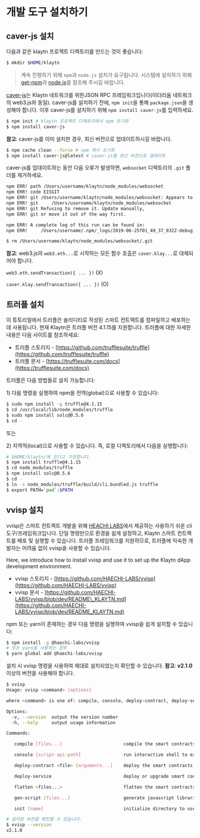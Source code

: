 # 개발 도구 설치하기 <a id="install-development-tools"></a>

## caver-js 설치 <a id="installing-caver-js"></a>

다음과 같은 klaytn 프로젝트 디렉토리를 만드는 것이 좋습니다:

```bash
$ mkdir $HOME/klaytn
```

> 계속 진행하기 위해 `npm`과 `node.js` 설치가 요구됩니다. 시스템에 설치하기 위해 [get-npm](https://www.npmjs.com/get-npm)과 [node.js](https://nodejs.org/en/)를 참조해 주시길 바랍니다.

​[caver-js](../../dapp/sdk/caver-js/README.md)는 Klaytn 네트워크를 위한JSON RPC 프레임워크입니다\(이더리움 네트워크의 web3.js와 동일\). caver-js를 설치하기 전에, `npm init`을 통해 `package.json`을 생성해야 합니다. 이후 caver-js를 설치하기 위해 `npm install caver-js`를 입력하세요.

```bash
$ npm init # klaytn 프로젝트 디렉토리에서 npm 초기화
$ npm install caver-js
```

**참고**: caver-js를 이미 설치한 경우, 최신 버전으로 업데이트하시길 바랍니다.

```bash
$ npm cache clean --force # npm 캐시 초기화
$ npm install caver-js@latest # caver-js를 최신 버전으로 업데이트
```

caver-js를 업데이트하는 동안 다음 오류가 발생하면, `websocket` 디렉토리의 `.git` 폴더를 제거하세요.

```bash
npm ERR! path /Users/username/klaytn/node_modules/websocket
npm ERR! code EISGIT
npm ERR! git /Users/username/klaytn/node_modules/websocket: Appears to be a git repo or submodule.
npm ERR! git     /Users/username/klaytn/node_modules/websocket
npm ERR! git Refusing to remove it. Update manually,
npm ERR! git or move it out of the way first.

npm ERR! A complete log of this run can be found in:
npm ERR!     /Users/username/.npm/_logs/2019-06-25T01_49_37_032Z-debug.log​

$ rm /Users/username/klaytn/node_modules/websocket/.git
```

**참고**: web3.js의 `web3.eth...`로 시작하는 모든 함수 호출은 `caver.klay...`로 대체되어야 합니다.

`web3.eth.sendTransaction({ ... })` \(X\)

`caver.klay.sendTransaction({ ... })` \(O\)

## 트러플 설치 <a id="installing-truffle"></a>

이 튜토리얼에서 트러플은 솔리디티로 작성된 스마트 컨트랙트를 컴파일하고 배포하는 데 사용됩니다. 현재 Klaytn은 트러플 버전 4.1.15를 지원합니다. 트러플에 대한 자세한 내용은 다음 사이트를 참조하세요:

* 트러플 스토리지 - [https://github.com/trufflesuite/truffle](https://github.com/trufflesuite/truffle)​
* 트러플 문서 - [https://trufflesuite.com/docs](https://trufflesuite.com/docs)

트러플은 다음 방법들로 설치 가능합니다:

1\) 다음 명령을 실행하여 npm을 전역(global)으로 사용할 수 있습니다:

```bash
$ sudo npm install -g truffle@4.1.15
$ cd /usr/local/lib/node_modules/truffle
$ sudo npm install solc@0.5.6
$ cd -
```

또는

2\) 지역적(local)으로 사용할 수 있습니다. 즉, 로컬 디렉토리에서 다음을 실행합니다:

```bash
# $HOME/klaytn/에 있다고 가정합니다.
$ npm install truffle@4.1.15
$ cd node_modules/truffle
$ npm install solc@0.5.6
$ cd -
$ ln -s node_modules/truffle/build/cli.bundled.js truffle
$ export PATH=`pwd`:$PATH
```

## vvisp 설치 <a id="installing-vvisp"></a>

vvisp은 스마트 컨트랙트 개발을 위해 [HEACHI LABS](https://henesis.io/)에서 제공하는 사용하기 쉬운 cli 도구/프레임워크입니다. 단일 명령만으로 환경을 쉽게 설정하고, Klaytn 스마트 컨트랙트를 배포 및 실행할 수 있습니다. 트러플 프레임워크를 지원하므로, 트러플에 익숙한 개발자는 어려움 없이 vvisp을 사용할 수 있습니다.

Here, we introduce how to install vvisp and use it to set up the Klaytn dApp development environment.

* vvisp 스토리지 - [https://github.com/HAECHI-LABS/vvisp](https://github.com/HAECHI-LABS/vvisp)
* vvisp 문서 - [https://github.com/HAECHI-LABS/vvisp/blob/dev/README\_KLAYTN.md](https://github.com/HAECHI-LABS/vvisp/blob/dev/README_KLAYTN.md)

npm 또는 yarn이 존재하는 경우 다음 명령을 실행하여 vvisp을 쉽게 설치할 수 있습니다:

```bash
$ npm install -g @haechi-labs/vvisp
# 또는 yarn을 사용하는 경우
$ yarn global add @haechi-labs/vvisp
```

설치 시 vvisp 명령을 사용하여 제대로 설치되었는지 확인할 수 있습니다. **참고**: **v2.1.0** 이상의 버전을 사용해야 합니다.

```bash
$ vvisp
Usage: vvisp <command> [options]

where <command> is one of: compile, console, deploy-contract, deploy-service, flatten, gen-script, init

Options:
  -v, --version  output the version number
  -h, --help     output usage information

Commands:

   compile [files...]                       compile the smart contracts

   console [script-api-path]                run interactive shell to execute contract scripts

   deploy-contract <file> [arguments...]    deploy the smart contracts

   deploy-service                           deploy or upgrade smart contract service using the deployment configure file

   flatten <files...>                       flatten the smart contracts

   gen-script [files...]                    generate javascript libraries communicating the smart contracts

   init [name]                              initialize directory to use vvisp

# 설치된 버전을 확인할 수 있습니다.
$ vvisp --version
v2.1.0
```



